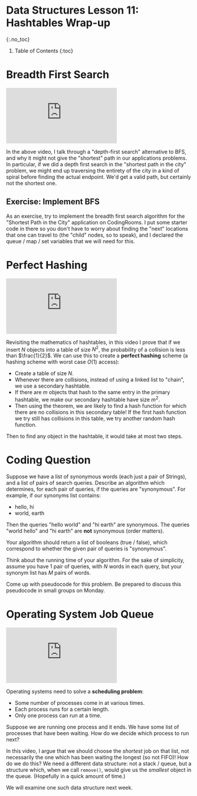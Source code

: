 # Data Structures Lesson 11: Hashtables Wrap-up
{:.no_toc}

1. Table of Contents
{:toc}

# Breadth First Search

<div class="youtube-container">
    <iframe src="https://www.youtube.com/embed/Q5f9rBsemVE" frameborder="0" allow="accelerometer; autoplay; clipboard-write; encrypted-media; gyroscope; picture-in-picture" allowfullscreen></iframe>
</div>

In the above video, I talk through a "depth-first search" alternative to BFS, and why it might not give the "shortest" path in our applications problems. In particular, if we did a depth first search in the "shortest path in the city" problem, we might end up traversing the entirety of the city in a kind of spiral before finding the actual endpoint. We'd get a valid path, but certainly not the shortest one.

## Exercise: Implement BFS

As an exercise, try to implement the breadth first search algorithm for the "Shortest Path in the City" application on CodingRooms. I put some starter code in there so you don't have to worry about finding the "next" locations that one can travel to (the "child" nodes, so to speak), and I declared the queue / map / set variables that we will need for this.

# Perfect Hashing

<div class="youtube-container">
<iframe src="https://www.youtube.com/embed/SEybYflC8W8" frameborder="0" allow="accelerometer; autoplay; clipboard-write; encrypted-media; gyroscope; picture-in-picture" allowfullscreen></iframe>
</div>

Revisiting the mathematics of hashtables, in this video I prove that if we insert $N$ objects into a table of size $N^2$, the probability of a collision is less than $\frac{1}{2}$. We can use this to create a **perfect hashing** scheme (a hashing scheme with worst case $O(1)$ access):

* Create a table of size $N$.
* Whenever there are collisions, instead of using a linked list to "chain", we use a secondary hashtable.
* If there are $m$ objects that hash to the same entry in the primary hashtable, we make our secondary hashtable have size $m^2$.
* Then using the theorem, we are likely to find a hash function for which there are no collisions in this secondary table! If the first hash function we try still has collisions in this table, we try another random hash function.

Then to find any object in the hashtable, it would take at most two steps.

# Coding Question

Suppose we have a list of synonymous words (each just a pair of Strings), and a list of pairs of search queries. Describe an algorithm which determines, for each pair of queries, if the queries are "synonymous". For example, if our synonyms list contains:

* hello, hi
* world, earth

Then the queries "hello world" and "hi earth" are synonymous. The queries "world hello" and "hi earth" are **not** synonymous (order matters).

Your algorithm should return a list of booleans (true / false), which correspond to whether the given pair of queries is "synonymous".

Think about the running time of your algorithm. For the sake of simplicity, assume you have 1 pair of queries, with $N$ words in each query, but your synonym list has $M$ pairs of words.

Come up with pseudocode for this problem. Be prepared to discuss this pseudocode in small groups on Monday.

# Operating System Job Queue

<div class="youtube-container">
<iframe src="https://www.youtube.com/embed/VfiHD_Qwi9A" frameborder="0" allow="accelerometer; autoplay; clipboard-write; encrypted-media; gyroscope; picture-in-picture" allowfullscreen></iframe>
</div>

Operating systems need to solve a **scheduling problem**:

* Some number of processes come in at various times.
* Each process runs for a certain length.
* Only one process can run at a time.

Suppose we are running one process and it ends. We have some list of processes that have been waiting. How do we decide which process to run next?

In this video, I argue that we should choose the *shortest* job on that list, not necessarily the one which has been waiting the longest (so not FIFO)! How do we do this? We need a different data structure: not a stack / queue, but a structure which, when we call `remove()`, would give us the *smallest* object in the queue. (Hopefully in a quick amount of time.)

We will examine one such data structure next week.
